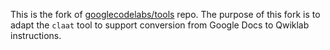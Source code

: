 This is the fork of [googlecodelabs/tools](https://github.com/googlecodelabs/tools) repo. The purpose of this fork is to adapt the `claat` tool to support conversion from Google Docs to Qwiklab instructions.
